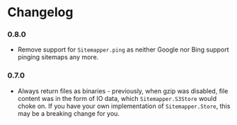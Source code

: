 # Changelog

### 0.8.0

- Remove support for `Sitemapper.ping` as neither Google nor Bing support pinging sitemaps any more.

### 0.7.0

- Always return files as binaries - previously, when gzip was disabled, file
  content was in the form of IO data, which `Sitemapper.S3Store` would choke on.
  If you have your own implementation of `Sitemapper.Store`, this may be a
  breaking change for you.
